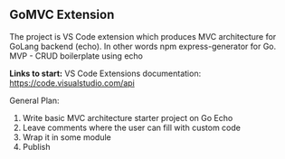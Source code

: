 
## GoMVC Extension

The project is VS Code extension which produces MVC architecture for GoLang backend (echo).
In other words npm express-generator for Go.
MVP - CRUD boilerplate using echo

**Links to start:**
VS Code Extensions documentation: https://code.visualstudio.com/api

General Plan:
1. Write basic MVC architecture starter project on Go Echo
2. Leave comments where the user can fill with custom code
3. Wrap it in some module
4. Publish
